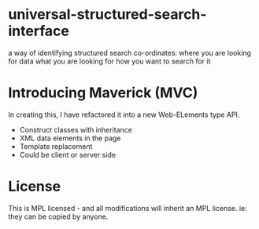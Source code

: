 universal-structured-search-interface
=====================================

a way of identifying structured search co-ordinates: 
where you are looking for data
what you are looking for
how you want to search for it

Introducing Maverick (MVC)
==============
In creating this, I have refactored it into a new Web-ELements type API.
- Construct classes with inheritance
- XML data elements in the page
- Template replacement
- Could be client or server side


License
============

This is MPL licensed - and all modifications will inherit an MPL license.
ie: they can be copied by anyone.

